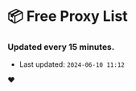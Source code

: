 # :package: Free Proxy List
### Updated every 15 minutes.

- Last updated: `2024-06-10 11:12`

:heart:
